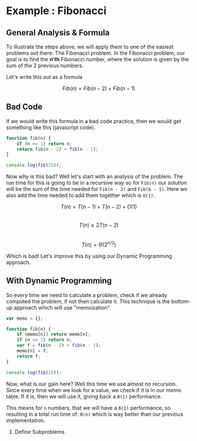 # Example : Fibonacci
## General Analysis & Formula
To illustrate the steps above, we will apply them to one of the easiest problems out there. The Fibonacci problem. In the Fibonacci problem, our goal is to find the **n'th** Fibonacci number, where the solution is given by the sum of the 2 previous numbers. 

Let's write this out as a formula

$$Fib(n) = Fib(n - 2) + Fib(n - 1)$$

## Bad Code
If we would write this formula in a bad code practice, then we would get something like this (javascript code).


```javascript
function fib(n) {
    if (n <= 1) return n;
    return fib(n - 2) + fib(n - 1);
}

console.log(fib(25));
```

Now why is this bad? Well let's start with an analysis of the problem. The run time for this is going to be in a recursive way so for `Fib(n)` our solution will be the sum of the time needed for `Fib(n - 2)` and `Fib(b - 1)`. Here we also add the time needed to add them together which is `O(1)`.

$$T(n) = T(n - 1) + T(n - 2) + O(1)$$<br />
$$T(n) ≥ 2T(n - 2)$$<br />
$$T(n) = Θ(2^{n/2})$$

Which is bad! Let's improve this by using our Dynamic Programming approach.

## With Dynamic Programming
So every time we need to calculate a problem, check if we already computed the problem, if not then calculate it. This technique is the bottom-up approach which will use "memoization".

```javascript
var memo = {};

function fib(n) {
    if (memo[n]) return memo[n];
    if (n <= 1) return n;
    var f = fib(n - 2) + fib(n - 1);
    memo[n] = f;
    return f;
}

console.log(fib(25));
```

Now, what is our gain here? Well this time we use almost no recursion. Since every time when we look for a value, we check if it is in our memo table. If it is, then we will use it, giving back a `Θ(1)` performance.

This means for `n` numbers, that we will have a `Θ(1)` performance, so resulting in a total run time of: `Θ(n)` which is way better than our previous implementation.

1. Define Subproblems<br />
